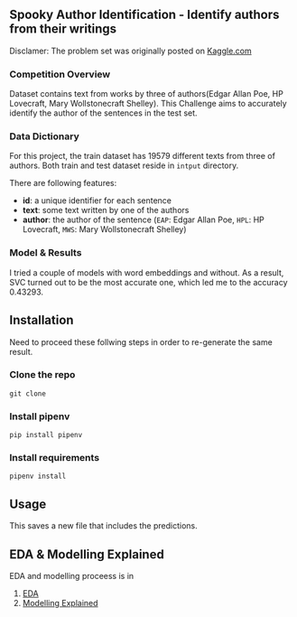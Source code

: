 Spooky Author Identification - Identify authors from their writings
-----------------------
Disclamer: The problem set was originally posted on [Kaggle.com](https://www.kaggle.com/c/spooky-author-identification)

### Competition Overview 
Dataset contains text from works by three of authors(Edgar Allan Poe, HP Lovecraft, Mary Wollstonecraft Shelley). This Challenge aims to accurately identify the author of the sentences in the test set. 

### Data Dictionary 
For this project, the train dataset has 19579 different texts from three of authors.  Both train and test dataset reside in `intput` directory.

There are following features:

- **id**: a unique identifier for each sentence 
- **text**: some text written by one of the authors 
- **author**: the author of the sentence (`EAP`: Edgar Allan Poe, `HPL`: HP Lovecraft, `MWS`: Mary Wollstonecraft Shelley)

### Model & Results  

I tried a couple of models with word embeddings and without. As a result, SVC turned out to be the most accurate one, which led me to the accuracy 0.43293. 


Installation 
-----------------------
Need to proceed these follwing steps in order to re-generate the same result. 

### Clone the repo
```
git clone
```

### Install pipenv 
```
pip install pipenv
```

### Install requirements 
```
pipenv install 
```

Usage
-----------------------
This saves a new file that includes the predictions. 


EDA & Modelling Explained
-----------------------
EDA and modelling proceess is in 

1. [EDA](EDA.ipynb)
2. [Modelling Explained](modelling-exaplained.ipynb)